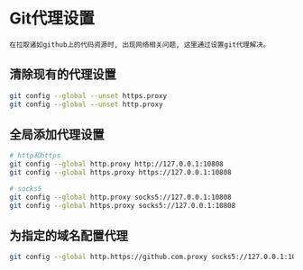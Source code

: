 # Git代理设置

`在拉取诸如github上的代码资源时, 出现网络相关问题, 这里通过设置git代理解决。`

## 清除现有的代理设置

```sh
git config --global --unset https.proxy
git config --global --unset http.proxy
```

## 全局添加代理设置

```sh
# http和https
git config --global http.proxy http://127.0.0.1:10808
git config --global https.proxy https://127.0.0.1:10808

# socks5
git config --global http.proxy socks5://127.0.0.1:10808
git config --global https.proxy socks5://127.0.0.1:10808
```

## 为指定的域名配置代理

```sh
git config --global http.https://github.com.proxy socks5://127.0.0.1:10808
```
